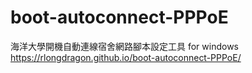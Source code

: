# boot-autoconnect-PPPoE
海洋大學開機自動連線宿舍網路腳本設定工具 for windows
https://rlongdragon.github.io/boot-autoconnect-PPPoE/
